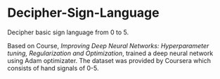 # Decipher-Sign-Language
Decipher basic sign language from 0 to 5. 

Based on Course, *Improving Deep Neural Networks: Hyperparameter tuning, Regularization and Optimization*, trained a deep neural network using Adam optimizater. The dataset was provided by Coursera which consists of hand signals of 0-5. 
